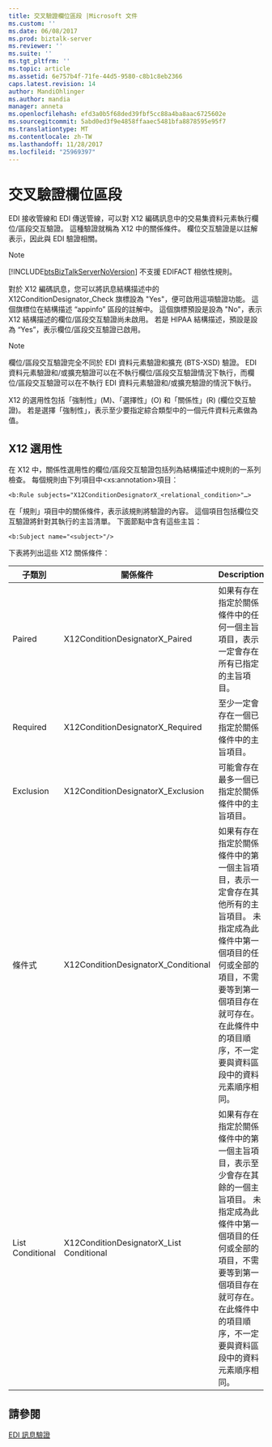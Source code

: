 ```yaml
---
title: 交叉驗證欄位區段 |Microsoft 文件
ms.custom: ''
ms.date: 06/08/2017
ms.prod: biztalk-server
ms.reviewer: ''
ms.suite: ''
ms.tgt_pltfrm: ''
ms.topic: article
ms.assetid: 6e757b4f-71fe-44d5-9580-c8b1c8eb2366
caps.latest.revision: 14
author: MandiOhlinger
ms.author: mandia
manager: anneta
ms.openlocfilehash: efd3a0b5f68ded39fbf5cc88a4ba8aac6725602e
ms.sourcegitcommit: 5abd0ed3f9e4858ffaaec5481bfa8878595e95f7
ms.translationtype: MT
ms.contentlocale: zh-TW
ms.lasthandoff: 11/28/2017
ms.locfileid: "25969397"
---
```

# <a name="cross-field-segment-validation"></a>交叉驗證欄位區段
EDI 接收管線和 EDI 傳送管線，可以對 X12 編碼訊息中的交易集資料元素執行欄位/區段交互驗證。 這種驗證就稱為 X12 中的關係條件。 欄位交互驗證是以註解表示，因此與 EDI 驗證相關。  
  
> [!NOTE]
>  [!INCLUDE[btsBizTalkServerNoVersion](../includes/btsbiztalkservernoversion-md.md)] 不支援 EDIFACT 相依性規則。  
  
 對於 X12 編碼訊息，您可以將訊息結構描述中的 X12ConditionDesignator_Check 旗標設為 "Yes"，便可啟用這項驗證功能。 這個旗標位在結構描述 “appinfo” 區段的註解中。 這個旗標預設是設為 "No"，表示 X12 結構描述的欄位/區段交互驗證尚未啟用。 若是 HIPAA 結構描述，預設是設為 “Yes”，表示欄位/區段交互驗證已啟用。  
  
> [!NOTE]
>  欄位/區段交互驗證完全不同於 EDI 資料元素驗證和擴充 (BTS-XSD) 驗證。 EDI 資料元素驗證和/或擴充驗證可以在不執行欄位/區段交互驗證情況下執行，而欄位/區段交互驗證可以在不執行 EDI 資料元素驗證和/或擴充驗證的情況下執行。  
  
 X12 的選用性包括「強制性」(M)、「選擇性」(O) 和「關係性」(R) (欄位交互驗證)。 若是選擇「強制性」，表示至少要指定綜合類型中的一個元件資料元素做為值。  
  
## <a name="x12-optionality"></a>X12 選用性  
 在 X12 中，關係性選用性的欄位/區段交互驗證包括列為結構描述中規則的一系列檢查。 每個規則由下列項目中\<xs:annotation\>項目：  
  
```  
<b:Rule subjects="X12ConditionDesignatorX_<relational_condition>"…>  
```  
  
 在「規則」項目中的關係條件，表示該規則將驗證的內容。 這個項目包括欄位交互驗證將針對其執行的主旨清單。 下面節點中含有這些主旨：  
  
```  
<b:Subject name="<subject>"/>  
```  
  
 下表將列出這些 X12 關係條件：  
  
|子類別|關係條件|Description|  
|-----------------------|--------------------------|-----------------|  
|Paired|X12ConditionDesignatorX_Paired|如果有存在指定於關係條件中的任何一個主旨項目，表示一定會存在所有已指定的主旨項目。|  
|Required|X12ConditionDesignatorX_Required|至少一定會存在一個已指定於關係條件中的主旨項目。|  
|Exclusion|X12ConditionDesignatorX_Exclusion|可能會存在最多一個已指定於關係條件中的主旨項目。|  
|條件式|X12ConditionDesignatorX_Conditional|如果有存在指定於關係條件中的第一個主旨項目，表示一定會存在其他所有的主旨項目。 未指定成為此條件中第一個項目的任何或全部的項目，不需要等到第一個項目存在就可存在。 在此條件中的項目順序，不一定要與資料區段中的資料元素順序相同。|  
|List Conditional|X12ConditionDesignatorX_List Conditional|如果有存在指定於關係條件中的第一個主旨項目，表示至少會存在其餘的一個主旨項目。 未指定成為此條件中第一個項目的任何或全部的項目，不需要等到第一個項目存在就可存在。 在此條件中的項目順序，不一定要與資料區段中的資料元素順序相同。|  
  
## <a name="see-also"></a>請參閱  
 [EDI 訊息驗證](../core/edi-message-validation.md)